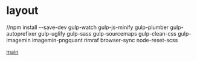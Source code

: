 # layout


//npm install --save-dev gulp-watch gulp-js-minify gulp-plumber gulp-autoprefixer gulp-uglify gulp-sass gulp-sourcemaps gulp-clean-css gulp-imagemin imagemin-pngquant rimraf browser-sync node-reset-scss

[main](https://rawgit.com/Vit05/layout/true-a/public/true-a/main.html)
